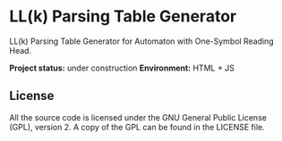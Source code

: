 LL(k) Parsing Table Generator
========
LL(k) Parsing Table Generator for Automaton with One-Symbol Reading Head.

**Project status:** under construction
**Environment:** HTML + JS

## License
All the source code is licensed under the GNU General Public License (GPL), version 2. A copy of the GPL can be found in the LICENSE file.